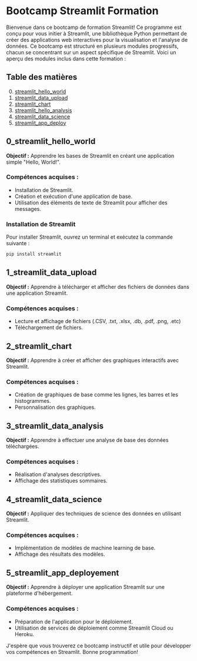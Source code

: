 # Bootcamp Streamlit Formation

Bienvenue dans ce bootcamp de formation Streamlit! Ce programme est conçu pour vous initier à Streamlit, une bibliothèque Python permettant de créer des applications web interactives pour la visualisation et l'analyse de données. Ce bootcamp est structuré en plusieurs modules progressifs, chacun se concentrant sur un aspect spécifique de Streamlit. Voici un aperçu des modules inclus dans cette formation :

## Table des matières
0. [streamlit_hello_world](#0_streamlit_hello_world)
1. [streamlit_data_upload](#1_streamlit_data_upload)
2. [streamlit_chart](#2_streamlit_chart)
3. [streamlit_hello_analysis](#3_streamlit_hello_analysis)
4. [streamlit_data_science](#4_streamlit_data_science)
5. [streamlit_app_deploy](#5_streamlit_app_deploy)

## 0_streamlit_hello_world
**Objectif :** Apprendre les bases de Streamlit en créant une application simple "Hello, World!".

### Compétences acquises :
- Installation de Streamlit.
- Création et exécution d'une application de base.
- Utilisation des éléments de texte de Streamlit pour afficher des messages.

### Installation de Streamlit
Pour installer Streamlit, ouvrez un terminal et exécutez la commande suivante :

```bash
pip install streamlit
```

## 1_streamlit_data_upload
**Objectif :** Apprendre à télécharger et afficher des fichiers de données dans une application Streamlit.

### Compétences acquises :
- Lecture et affichage de fichiers (.CSV, .txt, .xlsx, .db, .pdf, .png, .etc)
- Téléchargement de fichiers.

## 2_streamlit_chart
**Objectif :** Apprendre à créer et afficher des graphiques interactifs avec Streamlit.

### Compétences acquises :
- Création de graphiques de base comme les lignes, les barres et les histogrammes.
- Personnalisation des graphiques.

## 3_streamlit_data_analysis
**Objectif :** Apprendre à effectuer une analyse de base des données téléchargées.

### Compétences acquises :
- Réalisation d'analyses descriptives.
- Affichage des statistiques sommaires.

## 4_streamlit_data_science
**Objectif :** Appliquer des techniques de science des données en utilisant Streamlit.

### Compétences acquises :
- Implémentation de modèles de machine learning de base.
- Affichage des résultats des modèles.

## 5_streamlit_app_deployement
**Objectif :** Apprendre à déployer une application Streamlit sur une plateforme d'hébergement.

### Compétences acquises :
- Préparation de l'application pour le déploiement.
- Utilisation de services de déploiement comme Streamlit Cloud ou Heroku.

J'espère que vous trouverez ce bootcamp instructif et utile pour développer vos compétences en Streamlit. 
Bonne programmation!

